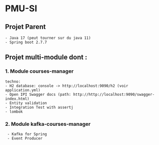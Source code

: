 # PMU-SI

## Projet Parent
    - Java 17 (peut tourner sur du java 11)
    - Spring boot 2.7.7


## Projet multi-module dont :

### 1.  Module courses-manager
    techno:
    - H2 database: console -> http://localhost:9090/h2 (voir application.yml)
    - Open IPI Swagger docs (path: http://http://localhost:9090/swagger-index.html)
    - Entity validation
    - Integration Test with assertj
    - lombok

### 2.  Module kafka-courses-manager
     - Kafka for Spring
     - Event Producer
